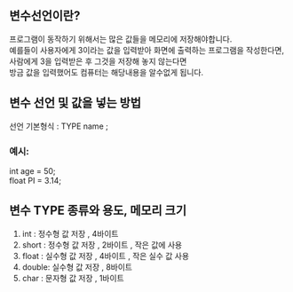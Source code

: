 ## 변수선언이란?
프로그램이 동작하기 위해서는 많은 값들을 메모리에 저장해야합니다. <br/>
예를들이 사용자에게 3이라는 값을 입력받아 화면에 출력하는 프로그램을 작성한다면, 사람에게 3을 입력받은 후 그것을 저장해 놓지 않는다면<br/>
방금 값을 입력했어도 컴퓨터는 해당내용을 알수없게 됩니다.

## 변수 선언 및 값을 넣는 방법
선언 기본형식 : TYPE name ;<br/>
### 예시:<br/>
int age = 50;<br/>
float PI = 3.14;<br/>
    
## 변수 TYPE  종류와 용도, 메모리 크기   
1) int   : 정수형 값 저장  , 4바이트<br/>
2) short : 정수형 값 저장  , 2바이트 , 작은 값에 사용<br/>
3) float : 실수형 값 저장  , 4바이트 , 작은 실수 값 사용<br/>
4) double: 실수형 값 저장  , 8바이트 <br/>
5) char  : 문자형 값 저장  , 1바이트 <br/>
